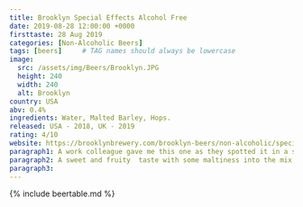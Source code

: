 ```yaml
---
title: Brooklyn Special Effects Alcohol Free
date: 2019-08-28 12:00:00 +0000
firsttaste: 28 Aug 2019
categories: [Non-Alcoholic Beers]
tags: [beers]     # TAG names should always be lowercase
image:
  src: /assets/img/Beers/Brooklyn.JPG
  height: 240
  width: 240
  alt: Brooklyn
country: USA
abv: 0.4%
ingredients: Water, Malted Barley, Hops.
released: USA - 2018, UK - 2019
rating: 4/10
website: https://brooklynbrewery.com/brooklyn-beers/non-alcoholic/special-effects-hoppy-amber/
paragraph1: A work colleague gave me this one as they spotted it in a shop and got it for me.
paragraph2: A sweet and fruity  taste with some maltiness into the mix, something in the mix didn't sit right with me and may have been the temperature I served it at.
paragraph3: 
---
```

{% include beertable.md %}
